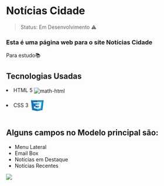 <h1>Notícias Cidade</h1> 

> Status: Em Desenvolvimento ⚠

<h3>Esta é uma página web para o site Notícias Cidade</h3>
Para estudo📚

<h2>Tecnologias Usadas</h2>
<li>HTML 5 <img align="center" alt="math-html" height="25" width="35" src="https://cdn.jsdelivr.net/gh/devicons/devicon/icons/html5/html5-original.svg"></li>
<br>
<li>CSS 3 <img align="center" alt="math-css" height="30" width="40" src="https://raw.githubusercontent.com/devicons/devicon/master/icons/css3/css3-original.svg"></li>
<br>

<h2>Alguns campos no Modelo principal são:</h2>
<ul>
  <li>Menu Lateral</li>
  <li>Email Box</li>
  <li>Notícias em Destaque</li>
  <li>Notícias Recentes</li>
</ul>

<img src="https://user-images.githubusercontent.com/84646971/152890146-0c3504a6-2ed6-4402-9c44-702a928c916a.png">
